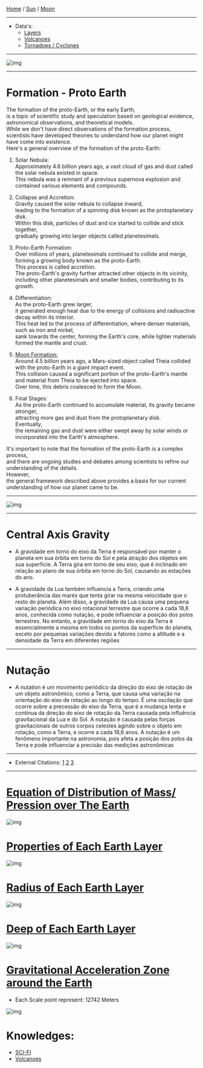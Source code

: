 [Home](/README.md) / [Sun](/assets/docs/sun/readme.md) / [Moon](/assets/docs/moon/readme.md)  

-------------------------------

- Data's:
  - [Layers](/assets/docs/earth/layers/readme.md)
  - [Volcanoes](/assets/docs/earth/earth/volcanoes/readme.md) 
  - [Tornadoes / Cyclones](/assets/docs/earth/earth/cyclonesTornadoes/readme.md)     

-------------------------------

![img](/assets/docs/earth/imgs/earth-cover.gif)  

-------------------------------  

# Formation - Proto Earth  
 The formation of the proto-Earth, or the early Earth,  
  is a topic of scientific study and speculation based on geological evidence, astronomical observations, and theoretical models.    
   While we don't have direct observations of the formation process,   
    scientists have developed theories to understand how our planet might have come into existence.     
     Here's a general overview of the formation of the proto-Earth:   

   1. Solar Nebula:  
       Approximately 4.6 billion years ago, a vast cloud of gas and dust called the solar nebula existed in space.   
        This nebula was a remnant of a previous supernova explosion and contained various elements and compounds.    

   2. Collapse and Accretion:    
       Gravity caused the solar nebula to collapse inward,    
        leading to the formation of a spinning disk known as the protoplanetary disk.     
         Within this disk, particles of dust and ice started to collide and stick together,       
          gradually growing into larger objects called planetesimals.    

   3. Proto-Earth Formation:    
       Over millions of years, planetesimals continued to collide and merge, forming a growing body known as the proto-Earth.    
        This process is called accretion.    
         The proto-Earth's gravity further attracted other objects in its vicinity,     
          including other planetesimals and smaller bodies, contributing to its growth.    

   4. Differentiation:    
       As the proto-Earth grew larger,   
        it generated enough heat due to the energy of collisions and radioactive decay within its interior.    
         This heat led to the process of differentiation, where denser materials, such as iron and nickel,      
          sank towards the center, forming the Earth's core, while lighter materials formed the mantle and crust.    

   5. [Moon Formation:](/assets/docs/moon/readme.md)   
       Around 4.5 billion years ago, a Mars-sized object called Theia collided with the proto-Earth in a giant impact event.   
        This collision caused a significant portion of the proto-Earth's mantle and material from Theia to be ejected into space.     
         Over time, this debris coalesced to form the Moon.   

   6. Final Stages:    
       As the proto-Earth continued to accumulate material, its gravity became stronger,    
        attracting more gas and dust from the protoplanetary disk.    
         Eventually,    
          the remaining gas and dust were either swept away by solar winds or incorporated into the Earth's atmosphere.     

   It's important to note that the formation of the proto-Earth is a complex process,    
    and there are ongoing studies and debates among scientists to refine our understanding of the details.    
     However,    
      the general framework described above provides a basis for our current understanding of how our planet came to be.
   
-------------------      

![img](/assets/docs/earth/imgs/earth-entire.gif)

-------------------    

# Central Axis Gravity
- A gravidade em torno do eixo da Terra é responsável por manter o planeta em sua órbita em torno do Sol
    e pela atração dos objetos em sua superfície. A Terra gira em torno de seu eixo,
     que é inclinado em relação ao plano de sua órbita em torno do Sol,
      causando as estações do ano.

- A gravidade da Lua também influencia a Terra, criando uma protuberância das marés que tenta girar na mesma velocidade que o resto do planeta.
    Além disso, a gravidade da Lua causa uma pequena variação periódica no eixo rotacional terrestre que ocorre a cada 18,6 anos, conhecida como nutação,
     e pode influenciar a posição dos polos terrestres. No entanto, a gravidade em torno do eixo da Terra
      é essencialmente a mesma em todos os pontos da superfície do planeta, exceto por pequenas variações
       devido a fatores como a altitude e a densidade da Terra em diferentes regiões

-------------------      

# Nutação
- A nutation é um movimento periódico da direção do eixo de rotação de um objeto astronômico,
    como a Terra, que causa uma variação na orientação do eixo de rotação ao longo do tempo.
     É uma oscilação que ocorre sobre a precessão do eixo da Terra,
      que é a mudança lenta e contínua da direção do eixo de rotação da Terra causada pela influência gravitacional da Lua e do Sol.
       A nutação é causada pelas forças gravitacionais de outros corpos celestes agindo sobre o objeto em rotação, como a Terra, e ocorre a cada 18,6 anos.
        A nutação é um fenômeno importante na astronomia, pois afeta a posição dos polos da Terra e pode influenciar a precisão das medições astronômicas

-------------------      

- External Citations: [1](https://astro.vaporia.com/start/nutation.html)  [2](https://www.daviddarling.info/encyclopedia/N/nutation.html) [3](https://en.wikipedia.org/wiki/Astronomical_nutation)  
    
-------------------------------     
    
# [Equation of Distribution of Mass/ Pression over The Earth](/assets/addons/python/dev/earth/equations/1.py)    
     
![img](/assets/addons/python/dev/earth/imgs/distribuicao_massa_pressao.png)   


# [Properties of Each Earth Layer](/assets/addons/python/dev/earth/plot/earth_layers-proprerties.py)    

![img](/assets/addons/python/dev/earth/imgs/earth_layers_properties.png)   

# [Radius of Each Earth Layer](/assets/addons/python/dev/earth/plot/earth_layers-radius.py)    

![img](/assets/addons/python/dev/earth/imgs/earth_layers.png)   

# [Deep of Each Earth Layer](/assets/addons/python/dev/earth/plot/earth_layers-deep.py)    
![img](/assets/addons/python/dev/earth/imgs/earth_layers-deep.png)   

# [Gravitational Acceleration Zone around the Earth](/assets/addons/python/dev/earth/plot/earth_GravitationalAcceleration.py)    
- Each Scale point represent: 12742 Meters   
  
![img](/assets/addons/python/dev/earth/imgs/gravitational_accelerationzone.png)    

# Knowledges:
 - [SCI-FI](./assets/docs/earth/sci-fi/readme.md)  
 - [Volcanoes](./assets/docs/earth/volcanoes/readme.md)  
